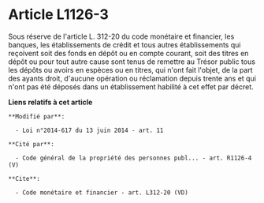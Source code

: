 # Article L1126-3

Sous réserve de l'article L. 312-20 du code monétaire et financier, les banques, les établissements de crédit et tous autres
établissements qui reçoivent soit des fonds en dépôt ou en compte courant, soit des titres en dépôt ou pour tout autre cause
sont tenus de remettre au Trésor public tous les dépôts ou avoirs en espèces ou en titres, qui n'ont fait l'objet, de la part
des ayants droit, d'aucune opération ou réclamation depuis trente ans et qui n'ont pas été déposés dans un établissement
habilité à cet effet par décret.

**Liens relatifs à cet article**

	**Modifié par**:

	  - Loi n°2014-617 du 13 juin 2014 - art. 11

	**Cité par**:

	  - Code général de la propriété des personnes publ... - art. R1126-4 (V)

	**Cite**:

	  - Code monétaire et financier - art. L312-20 (VD)
